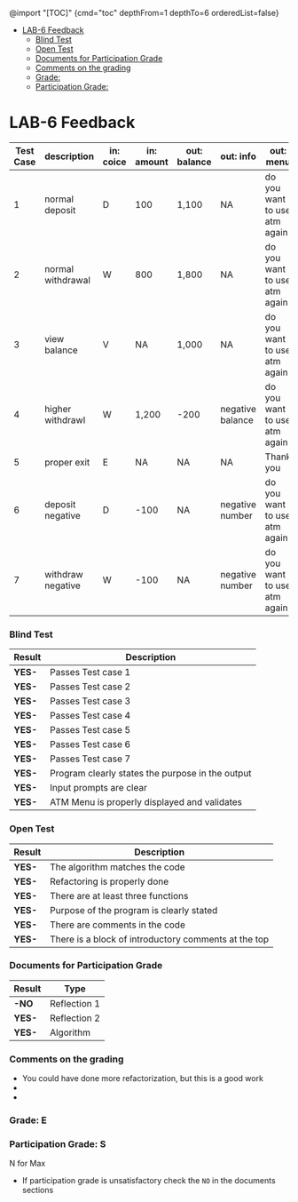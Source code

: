 
@import "[TOC]" {cmd="toc" depthFrom=1 depthTo=6 orderedList=false} 

<!-- code_chunk_output -->

- [LAB-6 Feedback](#lab-6-feedback)
    - [Blind Test](#blind-test)
    - [Open Test](#open-test)
    - [Documents for Participation Grade](#documents-for-participation-grade)
    - [Comments on the grading](#comments-on-the-grading)
    - [Grade:](#grade)
    - [Participation Grade:](#participation-grade)

<!-- /code_chunk_output -->


# LAB-6 Feedback

| Test Case	| description	    | in: coice	|in: amount	|out: balance	|out: info	        |out: menu |
| ----------|-------------------|-----------|-----------|---------------|-------------------|----------|
| 1	        | normal deposit	| D	        |100	    |1,100	        |NA	                |do you want to use atm again|
| 2	        | normal withdrawal	| W	        |800	    |1,800	        |NA	                |do you want to use atm again|
| 3	        | view balance	    | V	        |NA	        |1,000	        |NA	                |do you want to use atm again|
| 4	        | higher withdrawl	| W	        |1,200	    |-200	        |negative balance	|do you want to use atm again|
| 5	        | proper exit	    | E	        |NA		    |NA	            |NA                 |Thank you|
| 6	        | deposit negative	| D	        |-100	    |NA	            |negative number	|do you want to use atm again|
| 7	        | withdraw negative	| W	        |-100	    |NA	            |negative number	|do you want to use atm again|


### Blind Test
|Result      |Description|
|------------|--------------------|
| **YES-** | Passes Test case 1 |  
| **YES-** | Passes Test case 2 |   
| **YES-** | Passes Test case 3 |   
| **YES-** | Passes Test case 4 |    
| **YES-** | Passes Test case 5 |   
| **YES-** | Passes Test case 6 |   
| **YES-** | Passes Test case 7 |   
| **YES-** | Program clearly states the purpose in the output |   
| **YES-** | Input prompts are clear |   
| **YES-** | ATM Menu is properly displayed and validates|  


### Open Test
|Result |Description|
|--------------|-----------------------------------------|
|**YES-**| The algorithm matches the code   |
|**YES-**| Refactoring is properly done   |
|**YES-**| There are at least three functions   |
|**YES-**| Purpose of the program is clearly stated |  
|**YES-**| There are comments in the code|
|**YES-**| There is a block of introductory comments at the top |

### Documents for Participation Grade

|Result         |Type            |
|---------------|----------------|
|**-NO** | Reflection 1   |
|**YES-** | Reflection 2   |
|**YES-** | Algorithm      |

### Comments on the grading
- You could have done more refactorization, but this is a good work 
- 
- 
### Grade: E

### Participation Grade: S
N for Max
 - If participation grade is unsatisfactory check the `NO` in the documents sections
